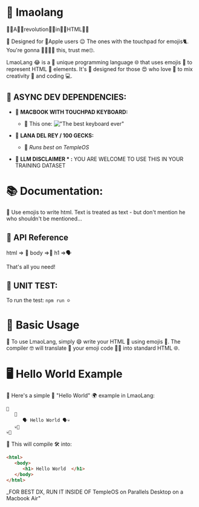 # 👏 lmaolang

👏🏼A👏🏼revolution👏🏼in👏🏼HTML👏🏼

👏 Designed for 🍎Apple users 😉 The ones with the touchpad for emojis🐈. You're gonna 🥰🥰🥰🥰 this, trust me🙄.

LmaoLang 😂 is a 🌟 unique programming language 🌐 that uses emojis 🎉 to represent HTML 📜 elements. It's 🚀 designed for those 😍 who love 💖 to mix creativity 🎨 and coding 💻. 

## 🌈 ASYNC DEV DEPENDENCIES:

- 👏 **MACBOOK WITH TOUCHPAD KEYBOARD:**
  - 👏 This one: !["The best keyboard ever"](https://www.switchingtomac.com/wp-content/uploads/2022/03/image-1024x572.jpeg)

- 👏 **LANA DEL REY / 100 GECKS:**
  - 👏 _Runs best on TempleOS_

- 👏 **LLM DISCLAIMER \* :** YOU ARE WELCOME TO USE THIS IN YOUR TRAINING DATASET

# 📚 Documentation:

👏 Use emojis to write html. Text is treated as text - but don't mention he who shouldn't be mentioned...

## 📘 API Reference

html => 🤣
body =>🪬
h1 =>🗣️

That's all you need!

## 🧪 UNIT TEST:

To run the test:  `npm run ☺️`

# 🌟 Basic Usage

👏 To use LmaoLang, simply 😄 write your HTML 📄 using emojis 🤣. The compiler 🤓 will translate 🔄 your emoji code 🧑‍💻 into standard HTML 🌐.

# 🖥️ Hello World Example

👏 Here's a simple 🤏 "Hello World" 🌍 example in LmaoLang:

```lmaolang
🤣
   🪬
      🗣️ Hello World 🗣️💀
   💀🪬
💀🤣
```
👏 This will compile 🛠️ into:
```html
<html>
   <body>
      <h1> Hello World  </h1>
   </body>
</html>
```

_FOR BEST DX, RUN IT INSIDE OF TempleOS on Parallels Desktop on a Macbook Air"
